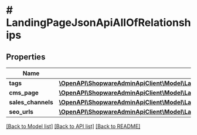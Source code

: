 # # LandingPageJsonApiAllOfRelationships

## Properties

Name | Type | Description | Notes
------------ | ------------- | ------------- | -------------
**tags** | [**\OpenAPI\ShopwareAdminApiClient\Model\LandingPageJsonApiAllOfRelationshipsTags**](LandingPageJsonApiAllOfRelationshipsTags.md) |  | [optional]
**cms_page** | [**\OpenAPI\ShopwareAdminApiClient\Model\LandingPageJsonApiAllOfRelationshipsCmsPage**](LandingPageJsonApiAllOfRelationshipsCmsPage.md) |  | [optional]
**sales_channels** | [**\OpenAPI\ShopwareAdminApiClient\Model\LandingPageJsonApiAllOfRelationshipsSalesChannels**](LandingPageJsonApiAllOfRelationshipsSalesChannels.md) |  | [optional]
**seo_urls** | [**\OpenAPI\ShopwareAdminApiClient\Model\LandingPageJsonApiAllOfRelationshipsSeoUrls**](LandingPageJsonApiAllOfRelationshipsSeoUrls.md) |  | [optional]

[[Back to Model list]](../../README.md#models) [[Back to API list]](../../README.md#endpoints) [[Back to README]](../../README.md)
